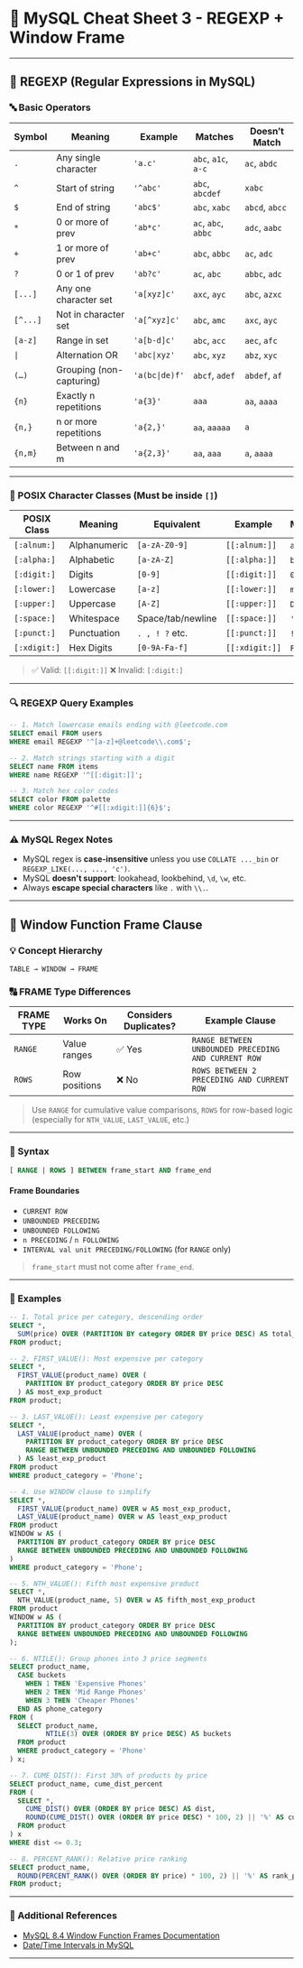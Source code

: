 # 🐬 MySQL Cheat Sheet 3 - REGEXP + Window Frame 

---

## 🔁 REGEXP (Regular Expressions in MySQL)

### 🔤 Basic Operators

| Symbol   | Meaning                  | Example        | Matches             | Doesn’t Match  |
| -------- | ------------------------ | -------------- | ------------------- | -------------- |
| `.`      | Any single character     | `'a.c'`        | `abc`, `a1c`, `a-c` | `ac`, `abdc`   |
| `^`      | Start of string          | `'^abc'`       | `abc`, `abcdef`     | `xabc`         |
| `$`      | End of string            | `'abc$'`       | `abc`, `xabc`       | `abcd`, `abcc` |
| `*`      | 0 or more of prev        | `'ab*c'`       | `ac`, `abc`, `abbc` | `adc`, `aabc`  |
| `+`      | 1 or more of prev        | `'ab+c'`       | `abc`, `abbc`       | `ac`, `adc`    |
| `?`      | 0 or 1 of prev           | `'ab?c'`       | `ac`, `abc`         | `abbc`, `adc`  |
| `[...]`  | Any one character set    | `'a[xyz]c'`    | `axc`, `ayc`        | `abc`, `azxc`  |
| `[^...]` | Not in character set     | `'a[^xyz]c'`   | `abc`, `amc`        | `axc`, `ayc`   |
| `[a-z]`  | Range in set             | `'a[b-d]c'`    | `abc`, `acc`        | `aec`, `afc`   |
| `\|`     | Alternation OR           | `'abc\|xyz'`   | `abc`, `xyz`        | `abz`, `xyc`   |
| `(…)`    | Grouping (non-capturing) | `'a(bc\|de)f'` | `abcf`, `adef`      | `abdef`, `af`  |
| `{n}`    | Exactly n repetitions    | `'a{3}'`       | `aaa`               | `aa`, `aaaa`   |
| `{n,}`   | n or more repetitions    | `'a{2,}'`      | `aa`, `aaaaa`       | `a`            |
| `{n,m}`  | Between n and m          | `'a{2,3}'`     | `aa`, `aaa`         | `a`, `aaaa`    |

---

### 🧱 POSIX Character Classes (Must be inside `[]`)

| POSIX Class  | Meaning      | Equivalent        | Example        | Matches       |
| ------------ | ------------ | ----------------- | -------------- | ------------- |
| `[:alnum:]`  | Alphanumeric | `[a-zA-Z0-9]`     | `[[:alnum:]]`  | `a`, `Z`, `5` |
| `[:alpha:]`  | Alphabetic   | `[a-zA-Z]`        | `[[:alpha:]]`  | `b`, `T`      |
| `[:digit:]`  | Digits       | `[0-9]`           | `[[:digit:]]`  | `0`, `9`      |
| `[:lower:]`  | Lowercase    | `[a-z]`           | `[[:lower:]]`  | `m`, `z`      |
| `[:upper:]`  | Uppercase    | `[A-Z]`           | `[[:upper:]]`  | `D`, `X`      |
| `[:space:]`  | Whitespace   | Space/tab/newline | `[[:space:]]`  | `' '`, `\t`   |
| `[:punct:]`  | Punctuation  | `. , ! ?` etc.    | `[[:punct:]]`  | `!`, `.`      |
| `[:xdigit:]` | Hex Digits   | `[0-9A-Fa-f]`     | `[[:xdigit:]]` | `F`, `a`, `3` |

> ✅ Valid: `[[:digit:]]`
> ❌ Invalid: `[:digit:]`

---

### 🔍 REGEXP Query Examples

```sql
-- 1. Match lowercase emails ending with @leetcode.com
SELECT email FROM users
WHERE email REGEXP '^[a-z]+@leetcode\\.com$';

-- 2. Match strings starting with a digit
SELECT name FROM items
WHERE name REGEXP '^[[:digit:]]';

-- 3. Match hex color codes
SELECT color FROM palette
WHERE color REGEXP '^#[[:xdigit:]]{6}$';
```

---

### ⚠️ MySQL Regex Notes

* MySQL regex is **case-insensitive** unless you use `COLLATE ..._bin` or `REGEXP_LIKE(..., ..., 'c')`.
* MySQL **doesn't support**: lookahead, lookbehind, `\d`, `\w`, etc.
* Always **escape special characters** like `.` with `\\.`.

---

## 🧮 Window Function Frame Clause

### 💡 Concept Hierarchy

```
TABLE → WINDOW → FRAME
```

### 🔠 FRAME Type Differences

| FRAME TYPE | Works On      | Considers Duplicates? | Example Clause                                      |
| ---------- | ------------- | --------------------- | --------------------------------------------------- |
| `RANGE`    | Value ranges  | ✅ Yes                | `RANGE BETWEEN UNBOUNDED PRECEDING AND CURRENT ROW` |
| `ROWS`     | Row positions | ❌ No                 | `ROWS BETWEEN 2 PRECEDING AND CURRENT ROW`          |

> Use `RANGE` for cumulative value comparisons, `ROWS` for row-based logic (especially for `NTH_VALUE`, `LAST_VALUE`, etc.)

---

### 📘 Syntax

```sql
[ RANGE | ROWS ] BETWEEN frame_start AND frame_end
```

#### Frame Boundaries

* `CURRENT ROW`
* `UNBOUNDED PRECEDING`
* `UNBOUNDED FOLLOWING`
* `n PRECEDING` / `n FOLLOWING`
* `INTERVAL val unit PRECEDING/FOLLOWING` (for `RANGE` only)

> `frame_start` must not come after `frame_end`.

---

### 🧪 Examples

```sql
-- 1. Total price per category, descending order
SELECT *,
  SUM(price) OVER (PARTITION BY category ORDER BY price DESC) AS total_price
FROM product;

-- 2. FIRST_VALUE(): Most expensive per category
SELECT *,
  FIRST_VALUE(product_name) OVER (
    PARTITION BY product_category ORDER BY price DESC
  ) AS most_exp_product
FROM product;

-- 3. LAST_VALUE(): Least expensive per category
SELECT *,
  LAST_VALUE(product_name) OVER (
    PARTITION BY product_category ORDER BY price DESC
    RANGE BETWEEN UNBOUNDED PRECEDING AND UNBOUNDED FOLLOWING
  ) AS least_exp_product
FROM product
WHERE product_category = 'Phone';

-- 4. Use WINDOW clause to simplify
SELECT *,
  FIRST_VALUE(product_name) OVER w AS most_exp_product,
  LAST_VALUE(product_name) OVER w AS least_exp_product
FROM product
WINDOW w AS (
  PARTITION BY product_category ORDER BY price DESC
  RANGE BETWEEN UNBOUNDED PRECEDING AND UNBOUNDED FOLLOWING
)
WHERE product_category = 'Phone';

-- 5. NTH_VALUE(): Fifth most expensive product
SELECT *,
  NTH_VALUE(product_name, 5) OVER w AS fifth_most_exp_product
FROM product
WINDOW w AS (
  PARTITION BY product_category ORDER BY price DESC
  RANGE BETWEEN UNBOUNDED PRECEDING AND UNBOUNDED FOLLOWING
);

-- 6. NTILE(): Group phones into 3 price segments
SELECT product_name,
  CASE buckets
    WHEN 1 THEN 'Expensive Phones'
    WHEN 2 THEN 'Mid Range Phones'
    WHEN 3 THEN 'Cheaper Phones'
  END AS phone_category
FROM (
  SELECT product_name,
         NTILE(3) OVER (ORDER BY price DESC) AS buckets
  FROM product
  WHERE product_category = 'Phone'
) x;

-- 7. CUME_DIST(): First 30% of products by price
SELECT product_name, cume_dist_percent
FROM (
  SELECT *,
    CUME_DIST() OVER (ORDER BY price DESC) AS dist,
    ROUND(CUME_DIST() OVER (ORDER BY price DESC) * 100, 2) || '%' AS cume_dist_percent
  FROM product
) x
WHERE dist <= 0.3;

-- 8. PERCENT_RANK(): Relative price ranking
SELECT product_name,
  ROUND(PERCENT_RANK() OVER (ORDER BY price) * 100, 2) || '%' AS rank_percentage
FROM product;
```

---

### 📎 Additional References

* [MySQL 8.4 Window Function Frames Documentation](https://dev.mysql.com/doc/refman/8.4/en/window-functions-frames.html)
* [Date/Time Intervals in MySQL](https://dev.mysql.com/doc/refman/8.4/en/date-and-time-functions.html#function_date-add)

---

